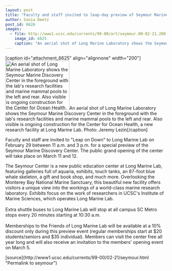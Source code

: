 ```yaml
---
layout: post
title: "Faculty and staff invited to leap-day preview of Seymour Marine Discovery Center"
author: Sonia Deetz
post_id: 6626
images:
  - file: http://www1.ucsc.edu/currents/99-00/art/seymour.00-02-21.200.jpg
    image_id: 6625
    caption: "An aerial shot of Long Marine Laboratory shows the Seymour Marine Discovery Center in the foreground with the lab's research facilities and marine mammal pools to the left and rear. Also visible is ongoing construction for the Center for Ocean Health, a new research facility at Long Marine Lab. Photo: Jeremy Lezin"
---
```


[caption id="attachment_6625" align="alignnone" width="200"]<a href="http://localhost/mysite/wp-content/uploads/2000/02/seymour.00-02-21.200.jpg"><img class="size-full wp-image-6625" src="http://localhost/mysite/wp-content/uploads/2000/02/seymour.00-02-21.200.jpg" alt="An aerial shot of Long Marine Laboratory shows the Seymour Marine Discovery Center in the foreground with the lab's research facilities and marine mammal pools to the left and rear. Also visible is ongoing construction for the Center for Ocean Health, a new research facility at Long Marine Lab. Photo: Jeremy Lezin" width="200" height="153" /></a>An aerial shot of Long Marine Laboratory shows the Seymour Marine Discovery Center in the foreground with the lab's research facilities and marine mammal pools to the left and rear. Also visible is ongoing construction for the Center for Ocean Health, a new research facility at Long Marine Lab. Photo: Jeremy Lezin[/caption]
<p>
  Faculty and staff are invited to "Leap on Down" to Long Marine Lab on February 29 between 11 a.m. and 3 p.m. for a special preview of the Seymour Marine Discovery Center. The public grand opening of the center will take place on March 11 and 12.
</p>The Seymour Center is a new public education center at Long Marine Lab, featuring galleries full of aquaria, exhibits, touch tanks, an 87-foot blue whale skeleton, a gift and book shop, and much more. Overlooking the Monterey Bay National Marine Sanctuary, this beautiful new facility offers visitors a unique view into the workings of a world-class marine research laboratory. Exhibits focus on the work of researchers in UCSC's Institute of Marine Sciences, which operates Long Marine Lab.<br>
<br>
Extra shuttle buses to Long Marine Lab will stop at all campus SC Metro stops every 20 minutes starting at 10:30 a.m.<br>
<br>
Memberships to the Friends of Long Marine Lab will be available at a 10% discount only during this preview event (regular memberships start at $20 students/seniors and $35 individual). Members can visit the center free all year long and will also receive an invitation to the members' opening event on March 5.
<p>

</p>
[source](http://www1.ucsc.edu/currents/99-00/02-21/seymour.html "Permalink to seymour")
